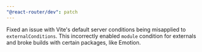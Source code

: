 ```yaml
---
"@react-router/dev": patch
---
```


Fixed an issue with Vite's default server conditions being misapplied to `externalConditions`. This incorrectly enabled `module` condition for externals and broke builds with certain packages, like Emotion.
